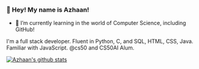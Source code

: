 ### 👋 Hey! My name is Azhaan!

- 🌱 I’m currently learning in the world of Computer Science, including GitHub!

I'm a full stack developer. Fluent in Python, C, and SQL, HTML, CSS, Java. Familiar with JavaScript. @cs50 and CS50AI Alum.

[![Azhaan's github stats](https://github-readme-stats.vercel.app/api?username=azh412)](https://github.com/anuraghazra/github-readme-stats)
